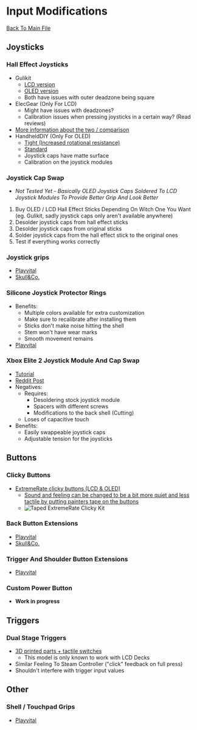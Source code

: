 # Input Modifications
[Back To Main File](../../README.md)

## Joysticks

### Hall Effect Joysticks
- Gulikit
    - [LCD version](https://www.gulikit.com/productinfo/1026071.html)
    - [OLED version](https://www.gulikit.com/productinfo/1215825.html)
    - Both have issues with outer deadzone being square
- ElecGear (Only For LCD)
    - Might have issues with deadzones?
    - Calibration issues when pressing joysticks in a certain way? (Read reviews)
- [More information about the two / comparison](https://www.reddit.com/r/SteamDeck/comments/15c4ppn/comment/jwfxsxt/)
- HandheldDIY (Only For OLED)
    - [Tight (Increased rotational resistance)](https://www.handhelddiy.com/products/steam-deck-oled-tighter-hall-joystick?variant=49363761430838)
    - [Standard](https://www.handhelddiy.com/products/steam-deck-oled-tighter-hall-joystick?variant=49363761398070)
    - Joystick caps have matte surface
    - Calibration on the joystick modules

### Joystick Cap Swap
- *Not Tested Yet - Basically OLED Joystick Caps Soldered To LCD Joystick Modules To Provide Better Grip And Look Better*
1. Buy OLED / LCD Hall Effect Sticks Depending On Witch One You Want (eg. Gulikit, sadly joystick caps only aren't available anywhere)
2. Desolder joystick caps from hall effect sticks
3. Desolder joystick caps from original sticks
4. Solder joystick caps from the hall effect stick to the original ones
5. Test if everything works correctly

### Joystick grips
- [Playvital](https://playvital.com/collections/steam-deck-thumb-grip)
- [Skull&Co.](https://skullnco.com/collections/steam-deck/products/thumb-grip-set-for-steam-deck)

### Silicone Joystick Protector Rings
- Benefits:
    - Multiple colors available for extra customization
    - Make sure to recalibrate after installing them
    - Sticks don't make noise hitting the shell
    - Stem won't have wear marks
    - Smooth movement remains
- [Playvital](https://playvital.com/collections/steam-deck-control-precision-rings)

### Xbox Elite 2 Joystick Module And Cap Swap
- [Tutorial](https://www.youtube.com/watch?v=qO3G0MXIltg)
- [Reddit Post](https://www.reddit.com/r/SteamDeckModded/comments/1bni7ro/swapped_standard_thumbstick_for_one_from_xbox/)
- Negatives:
    - Requires:
        - Desoldering stock joystick module
        - Spacers with different screws
        - Modifications to the back shell (Cutting)
    - Loses of capacitive touch
- Benefits:
    - Easily swappeable joystick caps
    - Adjustable tension for the joysticks

## Buttons

### Clicky Buttons
- [ExtremeRate clicky buttons (LCD & OLED)](https://extremerate.com/collections/for-steam-deck-clicky-kit)
    - [Sound and feeling can be changed to be a bit more quiet and less tactile by putting painters tape on the buttons](https://www.reddit.com/r/SteamDeckModded/comments/1hewzl7/achieving_a_quieter_tactile_buttons_dpad_w_the/)
    - ![Taped ExtremeRate Clicky Kit](../../Images/Other/JustTheEngineer_Clicky_Taped.jpeg)

### Back Button Extensions
- [Playvital](https://playvital.com/collections/back-button-enhancement)
- [Skull&Co.](https://skullnco.com/collections/steam-deck/products/back-button-enhancement-set-for-steam-deck-4pcs)
### Trigger And Shoulder Button Extensions
- [Playvital](https://playvital.com/collections/steam-deck-triggers-extenders)

### Custom Power Button
- **Work in progress**

## Triggers

### Dual Stage Triggers
- [3D printed parts + tactile switches](https://www.thingiverse.com/thing:6210987)
    - This model is only known to work with LCD Decks
- Similar Feeling To Steam Controller ("click" feedback on full press)
- Shouldn't interfere with trigger input values

## Other

### Shell / Touchpad Grips
- [Playvital](https://playvital.com/collections/steam-deck-controller-grip)